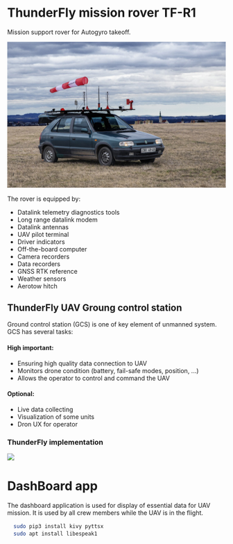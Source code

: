 # ThunderFly mission rover TF-R1
Mission support rover for Autogyro takeoff.

![TF-R1 in the field](/doc/TF-R1.jpg)

The rover is equipped by:
  * Datalink telemetry diagnostics tools
  * Long range datalink modem
  * Datalink antennas
  * UAV pilot terminal
  * Driver indicators
  * Off-the-board computer
  * Camera recorders
  * Data recorders
  * GNSS RTK reference
  * Weather sensors
  * Aerotow hitch


## ThunderFly UAV Groung control station
Ground control station (GCS) is one of key element of unmanned system. GCS has several tasks:
#### High important:
 * Ensuring high quality data connection to UAV
 * Monitors drone condition (battery, fail-safe modes, position, ...)
 * Allows the operator to control and command the UAV
#### Optional:
 * Live data collecting
 * Visualization of some units
 * Dron UX for operator

### ThunderFly implementation
[![](https://mermaid.ink/img/eyJjb2RlIjoiZ3JhcGggVERcbiAgICBBW1R1cnJpcyBNT1hdIC0tPiBCKENQVSlcbiAgICBBIC0tPiBNUChNT1ggUG9FKVxuICAgIEEgLS0-IE1BKE1PWCBBIC1jcHUpXG4gICAgQSAtLT4gTUcoTU9YIEcgLSBtUENJZSB3aWZpKVxuICAgIEEgLS0-IE1GKE1PWCBGIC0gVVNCKVxuICAgIEEgLS0-IE1DKE1PWCBDIC0gU3dpdGNoKVxuXG4gICAgTUEgLS0-IFAoUG93ZXIgc291cmNlKVxuICAgIFAgLS0-IElOVig4LTE2ViAtPiAxMlYgcG93ZXIgc3VwcGx5KVxuICAgIElOViAtLT4gUEIoUEIgYmF0dGVyeSwgY2hhcmdpbmcgZnJvbSBDQVIgc29ja2V0KVxuICAgIE1BIC0tPiB8VVNCfCBEKERhdGEgc3RvcmFnZSlcbiAgICBEIC0tPiBMWEMoTFhDIGNvbnRhaW5lcnMpXG4gICAgRCAtLT4gREFUQShVc2VyIGRhdGEgc3RvcmFnZSlcblxuICAgIE1HIC0tPiBXSUZJXG5cbiAgICBNRiAtLT4gfFVTQnwgREwoRGF0YSBsaW5rIHRvIFVBVilcbiAgICBNRiAtLT4gfFVTQnwgT0JJKE90aGVyIG9uLWJvYXJkIGluc3RydW1lbnRzKVxuXG4gICAgTUMgLS0-IHxFVEh8IE9QKE9wZXJhdG9yIGxhcHRvcClcbiAgICBNQyAtLT4gfEVUSHwgT1QoT3BlcmF0b3IgdGVybWluYWwpXG4gICAgTUMgLS0-IHxFVEh8IElOVChJbnRlcm5ldCBzb3VyY2UgLSBPbW5pYSB3aXRoIExURSBtb2RlbSkiLCJtZXJtYWlkIjp7fSwidXBkYXRlRWRpdG9yIjpmYWxzZX0)](https://mermaid-js.github.io/mermaid-live-editor/#/edit/eyJjb2RlIjoiZ3JhcGggVERcbiAgICBBW1R1cnJpcyBNT1hdIC0tPiBCKENQVSlcbiAgICBBIC0tPiBNUChNT1ggUG9FKVxuICAgIEEgLS0-IE1BKE1PWCBBIC1jcHUpXG4gICAgQSAtLT4gTUcoTU9YIEcgLSBtUENJZSB3aWZpKVxuICAgIEEgLS0-IE1GKE1PWCBGIC0gVVNCKVxuICAgIEEgLS0-IE1DKE1PWCBDIC0gU3dpdGNoKVxuXG4gICAgTUEgLS0-IFAoUG93ZXIgc291cmNlKVxuICAgIFAgLS0-IElOVig4LTE2ViAtPiAxMlYgcG93ZXIgc3VwcGx5KVxuICAgIElOViAtLT4gUEIoUEIgYmF0dGVyeSwgY2hhcmdpbmcgZnJvbSBDQVIgc29ja2V0KVxuICAgIE1BIC0tPiB8VVNCfCBEKERhdGEgc3RvcmFnZSlcbiAgICBEIC0tPiBMWEMoTFhDIGNvbnRhaW5lcnMpXG4gICAgRCAtLT4gREFUQShVc2VyIGRhdGEgc3RvcmFnZSlcblxuICAgIE1HIC0tPiBXSUZJXG5cbiAgICBNRiAtLT4gfFVTQnwgREwoRGF0YSBsaW5rIHRvIFVBVilcbiAgICBNRiAtLT4gfFVTQnwgT0JJKE90aGVyIG9uLWJvYXJkIGluc3RydW1lbnRzKVxuXG4gICAgTUMgLS0-IHxFVEh8IE9QKE9wZXJhdG9yIGxhcHRvcClcbiAgICBNQyAtLT4gfEVUSHwgT1QoT3BlcmF0b3IgdGVybWluYWwpXG4gICAgTUMgLS0-IHxFVEh8IElOVChJbnRlcm5ldCBzb3VyY2UgLSBPbW5pYSB3aXRoIExURSBtb2RlbSkiLCJtZXJtYWlkIjp7fSwidXBkYXRlRWRpdG9yIjpmYWxzZX0)

# DashBoard app

The dashboard application is used for display of essential data for UAV mission.  It is used by all crew members while the UAV is in the flight. 
```bash
  sudo pip3 install kivy pyttsx
  sudo apt install libespeak1
```
